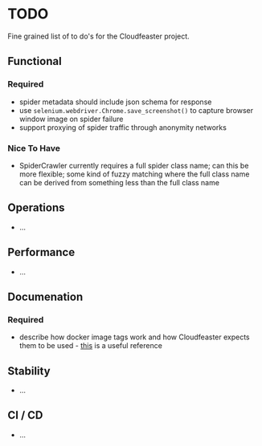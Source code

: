# TODO

Fine grained list of to do's for the Cloudfeaster project.

## Functional

### Required

* spider metadata should include json schema for response
* use ```selenium.webdriver.Chrome.save_screenshot()``` to capture
  browser window image on spider failure
* support proxying of spider traffic through anonymity networks

### Nice To Have

* SpiderCrawler currently requires a full spider class name; can this be
  more flexible; some kind of fuzzy matching where the full class name can
  be derived from something less than the full class name

## Operations

* ...

## Performance

* ...

## Documenation

### Required

* describe how docker image tags work and how Cloudfeaster expects them
  to be used - [this](https://medium.com/@mccode/the-misunderstood-docker-tag-latest-af3babfd6375#.x4xg3qhgn)
  is a useful reference

## Stability

* ...

## CI / CD

* ...
